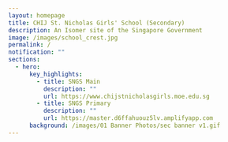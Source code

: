 ```yaml
---
layout: homepage
title: CHIJ St. Nicholas Girls' School (Secondary)
description: An Isomer site of the Singapore Government
image: /images/school_crest.jpg
permalink: /
notification: ""
sections:
  - hero:
      key_highlights:
        - title: SNGS Main
          description: ""
          url: https://www.chijstnicholasgirls.moe.edu.sg
        - title: SNGS Primary
          description: ""
          url: https://master.d6ffahuouz5lv.amplifyapp.com
      background: /images/01 Banner Photos/sec banner v1.gif
---
```

